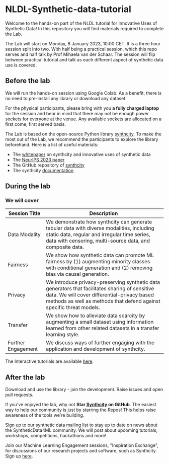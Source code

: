 # NLDL-Synthetic-data-tutorial

Welcome to the hands-on part of the NLDL tutorial for Innovative Uses of Synthetic Data! 
In this repository you will find materials required to complete the Lab.

The Lab will start on Monday, 8 January 2023, 10:00 CET.
It is a three hour session split into two. With half being a practical session, which this repo serves and half talk by Prof Mihaela van der Schaar. The session will flip between practical tutorial and talk as  each different aspect of synthetic data use is covered.

## Before the lab

We will run the hands-on session using Google Colab. As a benefit, there is no need to pre-install any library or download any dataset.

For the physical participants, please bring with you **a fully charged laptop** for the session and bear in mind that there may not be enough power sockets for everyone at the venue. 
Any available sockets are allocated on a first come, first served basis. 

The Lab is based on the open-source Python library [synthcity](https://github.com/vanderschaarlab/synthcity). 
To make the most out of the Lab, we recommend the participants to explore the library beforehand. Here is a list of useful materials:

- The [whitepaper](https://arxiv.org/abs/2301.07573) on synthcity and innovative uses of synthetic data
- The [NeurIPS 2023 paper](https://openreview.net/pdf?id=uIppiU2JKP)
- The GitHub repository of [synthcity](https://github.com/vanderschaarlab/synthcity)
- The synthcity [documentation](https://synthcity.readthedocs.io/en/latest/) 



## During the lab

### We will cover

| Session Title | Description |
|---------------|-------------|
| Data Modality | We demonstrate how synthcity can generate tabular data with diverse modalities, including static data, regular and irregular time series, data with censoring, multi-source data, and composite data. | 
| Fairness| We show how synthetic data can promote ML fairness by (1) augmenting minority classes with conditional generation and (2) removing bias via causal generation. |
| Privacy | We introduce privacy-preserving synthetic data generators that facilitates sharing of sensitive data. We will cover differential-privacy based methods as well as methods that defend against specific threat models.|
| Transfer | We show how to alleviate data scarcity by augmenting a small dataset using information learned from other related datasets in a transfer learning style.|
| Further Engagement | We discuss ways of further engaging with the application and development of synthcity.|


The Interactive tutorials are available [here](https://colab.research.google.com/drive/1y-rOUA2hxreeTdPOeFIBoytS1FiSujU6?usp=sharing).
## After the lab

Download and use the library - join the development. 
Raise issues and open pull requests.

If you've enjoyed the lab, why not **Star [Synthcity](https://github.com/vanderschaarlab/synthcity) on GitHub**. The easiest way to help our community is just by starring the Repos! This helps raise awareness of the tools we're building.

Sign up to our synthetic data [mailing list](https://forms.gle/rbXnwDUN8zonC8eR8) to stay up to date on news about the SyntheticData4ML community. We will post about upcoming tutorials, workshops, competitions, hackathons and more! 

Join our Machine Learning Engagement sessions, "Inspiration Exchange", for discussions of our research projects and software, such as Synthcity. Sign up [here](https://www.vanderschaar-lab.com/engagement-sessions/inspiration-exchange/).
